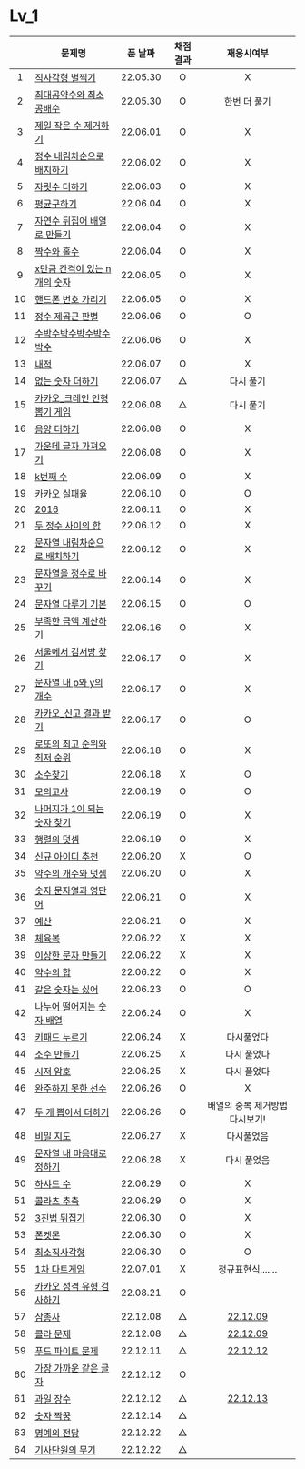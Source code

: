 # Lv_1

|     | 문제명                                            | 푼 날짜  | 채점 결과 |             재응시여부              |
| :-: | ------------------------------------------------- | :------: | :-------: | :---------------------------------: |
|  1  | [직사각형 별찍기](./starRectangle.js)             | 22.05.30 |     O     |                  X                  |
|  2  | [최대공약수와 최소공배수](./GcdLcm.js)            | 22.05.30 |     O     |            한번 더 풀기             |
|  3  | [제일 작은 수 제거하기](./sliceMin.js)            | 22.06.01 |     O     |                  X                  |
|  4  | [정수 내림차순으로 배치하기](./sortNumber.js)     | 22.06.02 |     O     |                  X                  |
|  5  | [자릿수 더하기](./positionSum.js)                 | 22.06.03 |     O     |                  X                  |
|  6  | [평균구하기](./average.js)                        | 22.06.04 |     O     |                  X                  |
|  7  | [자연수 뒤집어 배열로 만들기](./reverseNumber.js) | 22.06.04 |     O     |                  X                  |
|  8  | [짝수와 홀수](./oddOrEven.js)                     | 22.06.04 |     O     |                  X                  |
|  9  | [x만큼 간격이 있는 n개의 숫자](./xLength.js)      | 22.06.05 |     O     |                  X                  |
| 10  | [핸드폰 번호 가리기](./hideNumber.js)             | 22.06.05 |     O     |                  X                  |
| 11  | [정수 제곱근 판별](./integerSqrt.js)              | 22.06.06 |     O     |                  O                  |
| 12  | [수박수박수박수박수박수](./watermelon.js)         | 22.06.06 |     O     |                  X                  |
| 13  | [내적](./dotProduct.js)                           | 22.06.07 |     O     |                  X                  |
| 14  | [없는 숫자 더하기](./accNoNumbers.js)             | 22.06.07 |     △     |              다시 풀기              |
| 15  | [카카오\_크레인 인형뽑기 게임](./pickdolls.js)    | 22.06.08 |     △     |              다시 풀기              |
| 16  | [음양 더하기](./accPlusMinus.js)                  | 22.06.08 |     O     |                  X                  |
| 17  | [가운데 글자 가져오기](./bringMid.js)             | 22.06.08 |     O     |                  X                  |
| 18  | [k번째 수](./kNumber.js)                          | 22.06.09 |     O     |                  X                  |
| 19  | [카카오 실패율](./failRatio.js)                   | 22.06.10 |     O     |                  O                  |
| 20  | [2016](./2016.js)                                 | 22.06.11 |     O     |                  X                  |
| 21  | [두 정수 사이의 합](./betweenAandB.js)            | 22.06.12 |     O     |                  X                  |
| 22  | [문자열 내림차순으로 배치하기](./sortString.js)   | 22.06.12 |     O     |                  X                  |
| 23  | [문자열을 정수로 바꾸기](./stringToNumber.js)     | 22.06.14 |     O     |                  X                  |
| 24  | [문자열 다루기 기본](./basicString.js)            | 22.06.15 |     O     |                  O                  |
| 25  | [부족한 금액 계산하기](./shortMoney.js)           | 22.06.16 |     O     |                  X                  |
| 26  | [서울에서 김서방 찾기](./findKim.js)              | 22.06.17 |     O     |                  X                  |
| 27  | [문자열 내 p와 y의 개수](./pyInTheString.js)      | 22.06.17 |     O     |                  X                  |
| 28  | [카카오\_신고 결과 받기](./reportingMail.js)      | 22.06.17 |     O     |                  O                  |
| 29  | [로또의 최고 순위와 최저 순위](./lottoMinMax.js)  | 22.06.18 |     O     |                  X                  |
| 30  | [소수찾기](./findPrimeNumber.js)                  | 22.06.18 |     X     |                  O                  |
| 31  | [모의고사](./mockTest.js)                         | 22.06.19 |     O     |                  O                  |
| 32  | [나머지가 1이 되는 숫자 찾기](./findRestValue.js) | 22.06.19 |     O     |                  X                  |
| 33  | [행렬의 덧셈](./addMatrix.js)                     | 22.06.19 |     O     |                  X                  |
| 34  | [신규 아이디 추천](./recommandNewId.js)           | 22.06.20 |     X     |                  O                  |
| 35  | [약수의 개수와 덧셈](./betweenNumbers.js)         | 22.06.20 |     O     |                  X                  |
| 36  | [숫자 문자열과 영단어](./numberAndWord.js)        | 22.06.21 |     O     |                  X                  |
| 37  | [예산](./budget.js)                               | 22.06.21 |     O     |                  X                  |
| 38  | [체육복](./trainingClothes.js)                    | 22.06.22 |     X     |                  X                  |
| 39  | [이상한 문자 만들기](./strangeString.js)          | 22.06.22 |     X     |                  X                  |
| 40  | [약수의 합](./sumDivisor.js)                      | 22.06.22 |     O     |                  X                  |
| 41  | [같은 숫자는 싫어](./hateSameNumber.js)           | 22.06.23 |     O     |                  O                  |
| 42  | [나누어 떨어지는 숫자 배열](./fitNumberArray.js)  | 22.06.24 |     O     |                  X                  |
| 43  | [키패드 누르기](./pushKeypad.js)                  | 22.06.24 |     X     |             다시풀었다              |
| 44  | [소수 만들기](./makePrimeNumber.js)               | 22.06.25 |     X     |             다시 풀었다             |
| 45  | [시저 암호](./caesarPassword.js)                  | 22.06.25 |     X     |             다시 풀었다             |
| 46  | [완주하지 못한 선수](./notCompletion.js)          | 22.06.26 |     O     |                  X                  |
| 47  | [두 개 뽑아서 더하기](./popTwoSum.js)             | 22.06.26 |     O     |   배열의 중복 제거방법 다시보기!    |
| 48  | [비밀 지도](./secretMap.js)                       | 22.06.27 |     X     |             다시풀었음              |
| 49  | [문자열 내 마음대로 정하기](./asonelikes.js)      | 22.06.28 |     X     |             다시 풀었음             |
| 50  | [하샤드 수](./hashadNumber.js)                    | 22.06.29 |     O     |                  X                  |
| 51  | [콜라츠 추측](./collatz.js)                       | 22.06.29 |     O     |                  X                  |
| 52  | [3진법 뒤집기](./reverse3.js)                     | 22.06.30 |     O     |                  X                  |
| 53  | [폰켓몬](./phonekemon.js)                         | 22.06.30 |     O     |                  X                  |
| 54  | [최소직사각형](./minimumRect.js)                  | 22.06.30 |     O     |                  O                  |
| 55  | [1차 다트게임](./dartGame.js)                     | 22.07.01 |     X     |          정규표현식.......          |
| 56  | [카카오 성격 유형 검사하기](./mbti.js)            | 22.08.21 |     O     |                                     |
| 57  | [삼총사](./threePeople.js)                        | 22.12.08 |     △     | [22.12.09](./replay/threePeople.js) |
| 58  | [콜라 문제](./coke.js)                            | 22.12.08 |     △     |    [22.12.09](./replay/coke.js)     |
| 59  | [푸드 파이트 문제](./food.js)                     | 22.12.11 |     △     |    [22.12.12](./replay/food.js)     |
| 60  | [가장 가까운 같은 글자](./mostNear.js)            | 22.12.12 |     O     |
| 61  | [과일 장수](./fruit.js)                           | 22.12.12 |     △     |    [22.12.13](./replay/fruit.js)    |
| 62  | [숫자 짝꿍](./pairOfNum.js)                       | 22.12.14 |     △     |
| 63  | [명예의 전당](./contest.js)                       | 22.12.22 |     △     |
| 64  | [기사단원의 무기](./weapons.js)                   | 22.12.22 |     △     |
